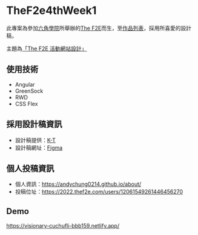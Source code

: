 # TheF2e4thWeek1

此專案為參加[六角學院](https://www.hexschool.com/)所舉辦的[The F2E](https://2022.thef2e.com/)而生，至[作品列表](https://2022.thef2e.com/works)，採用所喜愛的設計稿，

主題為[「The F2E 活動網站設計」](https://2022.thef2e.com/news/week1)

## 使用技術

- Angular
- GreenSock
- RWD
- CSS Flex

## 採用設計稿資訊

- 設計稿提供：[K-T](https://www.behance.net/KT_Designer)
- 設計稿網址：[Figma](https://www.figma.com/file/F0hXct6TPxkt8bwzQMuVlN/F2E2022?node-id=94%3A2402)

## 個人投稿資訊

- 個人資訊：https://andychung0214.github.io/about/
- 投稿位址：https://2022.thef2e.com/users/12061549261446456270

## Demo

https://visionary-cuchufli-bbb159.netlify.app/
